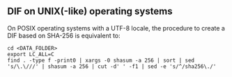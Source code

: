 DIF on UNIX(-like) operating systems
-------------------------------------

On POSIX operating systems with a UTF-8 locale, the procedure to create a DIF
based on SHA-256 is equivalent to:

```
cd <DATA_FOLDER>
export LC_ALL=C
find . -type f -print0 | xargs -0 shasum -a 256 | sort | sed 's/\.\///' | shasum -a 256 | cut -d' ' -f1 | sed -e 's/^/sha256\./'
```



